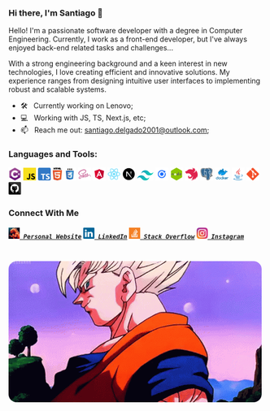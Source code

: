 ### Hi there, I'm Santiago 👋


Hello! I'm a passionate software developer with a degree in Computer Engineering. Currently, I work as a front-end developer, but I've always enjoyed back-end related tasks and challenges...

With a strong engineering background and a keen interest in new technologies, I love creating efficient
and innovative solutions. My experience ranges from designing intuitive user interfaces to implementing
robust and scalable systems.

- 🛠 &nbsp; Currently working on Lenovo;
- 💻 &nbsp; Working with JS, TS, Next.js, etc;
- 📫 &nbsp; Reach me out: <a href="mailto:santiago.delgado2001@outlook.com?">santiago.delgado2001@outlook.com</a>;

### Languages and Tools:
<p >
  <code><img title="C#" height="25" src="assets/images/cSharp.svg"></code>
  <code><img title="Javascript" height="25" src="assets/images/javascript.svg"></code>
  <code><img title="Typescript" height="25" src="assets/images/typescript.png"></code>
  <code><img title="HTML5" height="25" src="assets/images/html5.svg"></code>
  <code><img title="CSS" height="25" src="assets/images/css.svg"></code>
  <code><img title="SASS" height="25" src="assets/images/sass.svg"></code>
  <code><img title="Angular" height="25" src="assets/images/angular.png"></code>
  <code><img title="React" height="25" src="assets/images/react-original.svg"></code>
  <code><img title="Next.js" height="25" src="assets/images/nextjs.png"></code>
  <code><img style="max-width: 2rem; height: auto" title="Tailwindcss" height="25" src="assets/images/tailwindcss_icon.png"></code>
  <code><img title="Ionic Framework" height="25" src="assets/images/ionicFramework.png"></code>
  <code><img title="Node.js" height="25" src="assets/images/nodeJs.png"></code>
  <code><img title="Nest.js" height="25" src="assets/images/nestJs.svg"></code>
  <code><img title="PostgreSQL" height="25" src="assets/images/postgresql.svg"></code>
  <code><img title="Docker" height="25" src="assets/images/docker.png"></code>
  <code><img title="Java" height="25" src="assets/images/java-original.svg"></code>
  <code><img title="Git" height="25" src="assets/images/git-original.svg"></code>
  <code><img title="GitHub" height="25" src="assets/images/github.svg"></code>
</p>

### Connect With Me
<h5>
  <code><a href="https://ogsantiago-dev.netlify.app/" title="Personal Website"><img width="22" src="assets/images/personal_website.png"> Personal Website</a></code>
  <code><a href="https://www.linkedin.com/in/5antiag0/" title="LinkedIn Profile"><img width="22" src="assets/images/linkedin.svg"> LinkedIn</a></code>
  <code><a href="https://stackoverflow.com/users/16440914/santiago-delgado" title="Stack Overflow Profile"><img width="22" src="assets/images/stackoverflow.svg"> Stack Overflow</a></code>
  <code><a href="https://www.instagram.com/ogsantiag0/" title="Instagram Profile"><img width="22" src="assets/images/instagram.svg"> Instagram</a></code>
</h5>

<br>

<img style="border-radius: 1rem" src="assets/gifs/hi_there_goku.gif">
